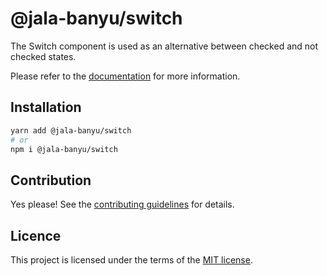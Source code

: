 # @jala-banyu/switch

The Switch component is used as an alternative between checked and not checked states.

Please refer to the [documentation](#) for more information.

## Installation

```sh
yarn add @jala-banyu/switch
# or
npm i @jala-banyu/switch
```

## Contribution

Yes please! See the
[contributing guidelines](https://github.com/Atnic/banyu/blob/master/CONTRIBUTING.md)
for details.

## Licence

This project is licensed under the terms of the
[MIT license](https://github.com/Atnic/banyu/blob/master/LICENSE).
